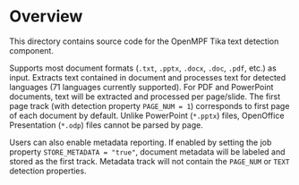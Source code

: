 # Overview

This directory contains source code for the OpenMPF Tika text detection component.

Supports most document formats (`.txt`, `.pptx`, `.docx`, `.doc`, `.pdf`, etc.) as input.
Extracts text contained in document and processes text for detected languages
(71 languages currently supported). For PDF and PowerPoint documents, text will
be extracted and processed per page/slide. The first page track (with detection
property `PAGE_NUM = 1`) corresponds to first page of each document by default.
Unlike PowerPoint (`*.pptx`) files, OpenOffice Presentation (`*.odp`) files cannot be parsed by page.

Users can also enable metadata reporting.
If enabled by setting the job property `STORE_METADATA = "true"`, document 
metadata will be labeled and stored as the first track.
Metadata track will not contain the `PAGE_NUM` or `TEXT` detection properties.
